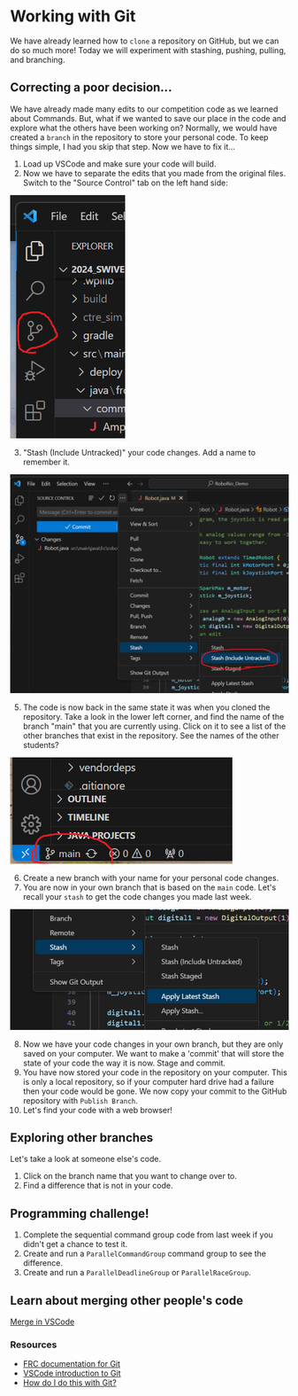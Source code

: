 # Working with Git

We have already learned how to `clone` a repository on GitHub, but we can do so much more!  Today we will experiment with stashing, pushing, pulling, and branching.

## Correcting a poor decision...

We have already made many edits to our competition code as we learned about Commands.  But, what if we wanted to save our place in the code and explore what the others have been working on?  Normally, we would have created a `branch` in the repository to store your personal code.  To keep things simple, I had you skip that step.  Now we have to fix it...

1. Load up VSCode and make sure your code will build.
2. Now we have to separate the edits that you made from the original files.  Switch to the "Source Control" tab on the left hand side:

![Source Control](./Lesson03_visuals/SourceControlIcon.png)

3. "Stash (Include Untracked)" your code changes. Add a name to remember it.

![Stash Untracked](./Lesson03_visuals/StashUntracked.png)

5. The code is now back in the same state it was when you cloned the repository.  Take a look in the lower left corner, and find the name of the branch "main" that you are currently using.  Click on it to see a list of the other branches that exist in the repository.  See the names of the other students?

![Branch](./Lesson03_visuals/BranchSelector.png)

6. Create a new branch with your name for your personal code changes.
7. You are now in your own branch that is based on the `main` code.  Let's recall your `stash` to get the code changes you made last week.

![Apply latest stash](./Lesson03_visuals/LatestStash.png)

8. Now we have your code changes in your own branch, but they are only saved on your computer.  We want to make a 'commit' that will store the state of your code the way it is now.  Stage and commit.
9. You have now stored your code in the repository on your computer.  This is only a local repository, so if your computer hard drive had a failure then your code would be gone.  We now copy your commit to the GitHub repository with `Publish Branch`.
10. Let's find your code with a web browser!

## Exploring other branches

Let's take a look at someone else's code.

1. Click on the branch name that you want to change over to.
2. Find a difference that is not in your code.

## Programming challenge!
1. Complete the sequential command group code from last week if you didn't get a chance to test it.
2. Create and run a `ParallelCommandGroup` command group to see the difference.
2. Create and run a `ParallelDeadlineGroup` or `ParallelRaceGroup`.

## Learn about merging other people's code
[Merge in VSCode](https://www.youtube.com/watch?v=HosPml1qkrg)

### Resources
* [FRC documentation for Git](https://docs.wpilib.org/en/stable/docs/software/basic-programming/git-getting-started.html)
* [VSCode introduction to Git](https://code.visualstudio.com/docs/sourcecontrol/overview)
* [How do I do this with Git?](https://github.com/k88hudson/git-flight-rules/blob/master/README.md)

